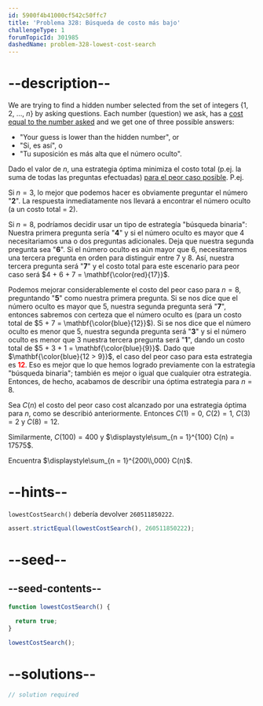```yaml
---
id: 5900f4b41000cf542c50ffc7
title: 'Problema 328: Búsqueda de costo más bajo'
challengeType: 1
forumTopicId: 301985
dashedName: problem-328-lowest-cost-search
---
```


# --description--

We are trying to find a hidden number selected from the set of integers {1, 2, ..., $n$} by asking questions. Each number (question) we ask, has a <u>cost equal to the number asked</u> and we get one of three possible answers:

- "Your guess is lower than the hidden number", or
- "Si, es así", o
- "Tu suposición es más alta que el número oculto".

Dado el valor de $n$, una estrategia óptima minimiza el costo total (p.ej. la suma de todas las preguntas efectuadas) <u>para el peor caso posible</u>. P.ej.

Si $n = 3$, lo mejor que podemos hacer es obviamente preguntar el número "<strong>2</strong>". La respuesta inmediatamente nos llevará a encontrar el número oculto (a un costo total = 2).

Si $n = 8$, podríamos decidir usar un tipo de estrategía "búsqueda binaria": Nuestra primera pregunta sería "<strong>4</strong>" y si el número oculto es mayor que 4 necesitariamos una o dos preguntas adicionales. Deja que nuestra segunda pregunta sea "<strong>6</strong>". Si el número oculto es aún mayor que 6, necesitaremos una tercera pregunta en orden para distinguir entre 7 y 8. Así, nuestra tercera pregunta será "<strong>7</strong>" y el costo total para este escenario para peor caso será $4 + 6 + 7 = \mathbf{\color{red}{17}}$.

Podemos mejorar considerablemente el costo del peor caso para $n = 8$, preguntando "<strong>5</strong>" como nuestra primera pregunta. Si se nos dice que el número oculto es mayor que 5, nuestra segunda pregunta será "<strong>7</strong>", entonces sabremos con certeza que el número oculto es (para un costo total de $5 + 7 = \mathbf{\color{blue}{12}}$). Si se nos dice que el número oculto es menor que 5, nuestra segunda pregunta será "<strong>3</strong>" y si el número oculto es menor que 3 nuestra tercera pregunta será "<strong>1</strong>", dando un costo total de $5 + 3 + 1 = \mathbf{\color{blue}{9}}$. Dado que $\mathbf{\color{blue}{12 > 9}}$, el caso del peor caso para esta estrategia es <strong><span style="color: red;">12</span></strong>. Eso es mejor que lo que hemos logrado previamente con la estrategia "búsqueda binaria"; también es mejor o igual que cualquier otra estrategia. Entonces, de hecho, acabamos de describir una óptima estrategia para $n = 8$.

Sea $C(n)$ el costo del peor caso cost alcanzado por una estrategia óptima para $n$, como se describió anteriormente. Entonces $C(1) = 0$, $C(2) = 1$, $C(3) = 2$ y $C(8) = 12$.

Similarmente, $C(100) = 400$ y $\displaystyle\sum_{n = 1}^{100} C(n) = 17575$.

Encuentra $\displaystyle\sum_{n = 1}^{200\\,000} C(n)$.

# --hints--

`lowestCostSearch()` debería devolver `260511850222`.

```js
assert.strictEqual(lowestCostSearch(), 260511850222);
```

# --seed--

## --seed-contents--

```js
function lowestCostSearch() {

  return true;
}

lowestCostSearch();
```

# --solutions--

```js
// solution required
```
